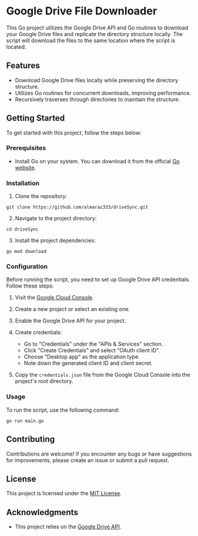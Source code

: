 # Google Drive File Downloader

This Go project utilizes the Google Drive API and Go routines to download your Google Drive files and replicate the directory structure locally. The script will download the files to the same location where the script is located.

## Features

- Download Google Drive files locally while preserving the directory structure.
- Utilizes Go routines for concurrent downloads, improving performance.
- Recursively traverses through directories to maintain the structure.

## Getting Started

To get started with this project, follow the steps below:

### Prerequisites

- Install Go on your system. You can download it from the official [Go website](https://golang.org/dl/).

### Installation

1. Clone the repository:

```
git clone https://github.com/almaraz333/driveSync.git
```

2. Navigate to the project directory:

```
cd driveSync
```

3. Install the project dependencies:

```
go mod download
```

### Configuration

Before running the script, you need to set up Google Drive API credentials. Follow these steps:

1. Visit the [Google Cloud Console](https://console.cloud.google.com/).

2. Create a new project or select an existing one.

3. Enable the Google Drive API for your project.

4. Create credentials:
   - Go to "Credentials" under the "APIs & Services" section.
   - Click "Create Credentials" and select "OAuth client ID".
   - Choose "Desktop app" as the application type.
   - Note down the generated client ID and client secret.

5. Copy the `credentials.json` file from the Google Cloud Console into the project's root directory.

### Usage

To run the script, use the following command:

```
go run main.go
```

## Contributing

Contributions are welcome! If you encounter any bugs or have suggestions for improvements, please create an issue or submit a pull request.

## License

This project is licensed under the [MIT License](LICENSE).

## Acknowledgments

- This project relies on the [Google Drive API](https://developers.google.com/drive).
